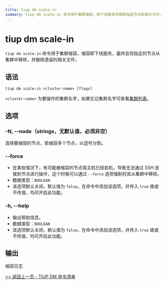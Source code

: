 ```yaml
---
title: tiup dm scale-in
summary: tiup dm scale-in 命令用于集群缩容，即下线服务并移除指定节点和相关文件。语法为 tiup dm scale-in <cluster-name>，其中 <cluster-name> 为集群名。选项包括 -N, --node（必须非空，选择要缩容的节点），--force（强制移除宕机节点），-h, --help（输出帮助信息）。输出为缩容日志。
---
```


# tiup dm scale-in

`tiup dm scale-in` 命令用于集群缩容，缩容即下线服务，最终会将指定的节点从集群中移除，并删除遗留的相关文件。

## 语法

```shell
tiup dm scale-in <cluster-name> [flags]
```

`<cluster-name>` 为要操作的集群名字，如果忘记集群名字可查看[集群列表](/tiup/tiup-component-dm-list.md)。

## 选项

### -N, --node（strings，无默认值，必须非空）

选择要缩容的节点，若缩容多个节点，以逗号分割。

### --force

- 在某些情况下，有可能被缩容的节点宿主机已经宕机，导致无法通过 SSH 连接到节点进行操作，这个时候可以通过 `--force` 选项强制将其从集群中移除。
- 数据类型：`BOOLEAN`
- 该选项默认关闭，默认值为 `false`。在命令中添加该选项，并传入 `true` 值或不传值，均可开启此功能。

### -h, --help

- 输出帮助信息。
- 数据类型：`BOOLEAN`
- 该选项默认关闭，默认值为 `false`。在命令中添加该选项，并传入 `true` 值或不传值，均可开启此功能。

## 输出

缩容日志

[<< 返回上一页 - TiUP DM 命令清单](/tiup/tiup-component-dm.md#命令清单)
